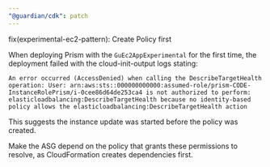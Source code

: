 ```yaml
---
"@guardian/cdk": patch
---
```


fix(experimental-ec2-pattern): Create Policy first

When deploying Prism with the `GuEc2AppExperimental` for the first time, the deployment failed with the cloud-init-output logs stating:

```log
An error occurred (AccessDenied) when calling the DescribeTargetHealth operation: User: arn:aws:sts::000000000000:assumed-role/prism-CODE-InstanceRolePrism/i-0cee86d64de253ca4 is not authorized to perform: elasticloadbalancing:DescribeTargetHealth because no identity-based policy allows the elasticloadbalancing:DescribeTargetHealth action
```

This suggests the instance update was started before the policy was created.

Make the ASG depend on the policy that grants these permissions to resolve, as CloudFormation creates dependencies first.
